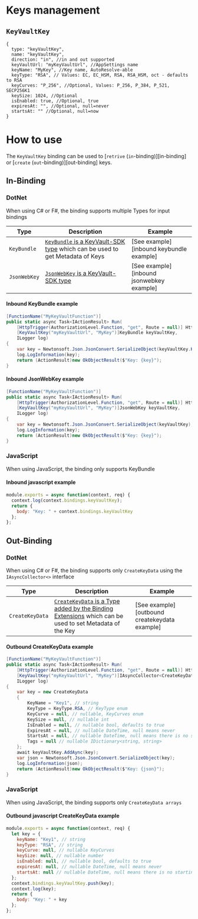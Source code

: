 # Keys management

## `KeyVaultKey`

```json5
{
  type: "keyVaultKey",
  name: "keyVaultKey",
  direction: "in", //in and out supported
  keyVaultUrl: "myKeyVaultUrl", //AppSettings name
  keyName: "MyKey", //Key name, AutoResolve-able
  keyType: "RSA", // Values: EC, EC_HSM, RSA, RSA_HSM, oct - defaults to RSA
  keyCurves: "P_256", //Optional, Values: P_256, P_384, P_521, SECP256K1
  keySize: 1024, //Optional
  isEnabled: true, //Optional, true
  expiresAt: "", //Optional, null=never
  startsAt: "" //Optional, null=now
}
```

# How to use

The `KeyVaultKey` binding can be used to [`retrive` (`in`-binding)][in-binding] or [`create` (`out`-binding)][out-binding] keys.

## In-Binding

### DotNet

When using C# or F#, the binding supports multiple Types for input bindings

| Type         | Description                                                                       | Example                                   |
| ------------ | --------------------------------------------------------------------------------- | ----------------------------------------- |
| `KeyBundle`  | [`KeyBundle` is a KeyVault-SDK type][1] which can be used to get Metadata of Keys | [See example][inbound keybundle example]  |
| `JsonWebKey` | [`JsonWebKey` is a KeyVault-SDK type][2]                                          | [See example][inbound jsonwebkey example] |

#### Inbound KeyBundle example

```c#
[FunctionName("MyKeyVaultFunction")]
public static async Task<IActionResult> Run(
    [HttpTrigger(AuthorizationLevel.Function, "get", Route = null)] HttpRequest req,
    [KeyVaultKey("myKeyVaultUrl", "MyKey")]KeyBundle keyVaultKey,
    ILogger log)
{
    var key = Newtonsoft.Json.JsonConvert.SerializeObject(keyVaultKey.Key);
    log.LogInformation(key);
    return (ActionResult)new OkObjectResult($"Key: {key}");
}
```

#### Inbound JsonWebKey example

```c#
[FunctionName("MyKeyVaultFunction")]
public static async Task<IActionResult> Run(
    [HttpTrigger(AuthorizationLevel.Function, "get", Route = null)] HttpRequest req,
    [KeyVaultKey("myKeyVaultUrl", "MyKey")]JsonWebKey keyVaultKey,
    ILogger log)
{
    var key = Newtonsoft.Json.JsonConvert.SerializeObject(keyVaultKey);
    log.LogInformation(key);
    return (ActionResult)new OkObjectResult($"Key: {key}");
}
```

[1]: https://docs.microsoft.com/en-us/dotnet/api/microsoft.azure.keyvault.models.keybundle?view=azure-dotnet-preview
[2]: https://docs.microsoft.com/en-us/dotnet/api/microsoft.azure.keyvault.webkey.jsonwebkey?view=azure-dotnet-legacy&viewFallbackFrom=azure-dotnet-preview

### JavaScript

When using JavaScript, the binding only supports KeyBundle

#### Inbound javascript example

```javascript
module.exports = async function(context, req) {
  context.log(context.bindings.keyVaultKey);
  return {
    body: "Key: " + context.bindings.keyVaultKey
  };
};
```

## Out-Binding

### DotNet

When using C# or F#, the binding supports only `CreateKeyData` using the `IAsyncCollector<>` interface

| Type            | Description                                                                                                 | Example                                       |
| --------------- | ----------------------------------------------------------------------------------------------------------- | --------------------------------------------- |
| `CreateKeyData` | [`CreateKeyData` is a Type added by the Binding Extensions][3] which can be used to set Metadata of the Key | [See example][outbound createkeydata example] |

#### Outbound CreateKeyData example

```c#
[FunctionName("MyKeyVaultFunction")]
public static async Task<IActionResult> Run(
    [HttpTrigger(AuthorizationLevel.Function, "get", Route = null)] HttpRequest req,
    [KeyVaultKey("myKeyVaultUrl", "MyKey")]IAsyncCollector<CreateKeyData> keyVaultKey,
    ILogger log)
{
    var key = new CreateKeyData
    {
        KeyName = "Key1", // string
        KeyType = KeyType.RSA, // KeyType enum
        KeyCurve = null, // nullable, KeyCurves enum
        KeySize = null, // nullable int
        IsEnabled = null, // nullable bool, defaults to true
        ExpiresAt = null, // nullable DateTime, null means never
        StartsAt = null, // nullable DateTime, null means there is no starting date, so it is starting now
        Tags = null // nullable IDictionary<string, string>
    };
    await keyVaultKey.AddAync(key);
    var json = Newtonsoft.Json.JsonConvert.SerializeObject(key);
    log.LogInformation(json);
    return (ActionResult)new OkObjectResult($"Key: {json}");
}
```

[3]: ../blob/master/src/SiaConsulting.Azure.WebJobs.Extensions.KeyVaultExtension/Models/CreateKeyData.cs

### JavaScript

When using JavaScript, the binding supports only `CreateKeyData arrays`

#### Outbound javascript CreateKeyData example

```javascript
module.exports = async function(context, req) {
  let key = {
    keyName: "Key1", // string
    keyType: "RSA", // string
    keyCurve: null, // nullable KeyCurves
    keySize: null, // nullable number
    isEnabled: null, // nullable bool, defaults to true
    expiresAt: null, // nullable DateTime, null means never
    startsAt: null // nullable DateTime, null means there is no starting date, so it is starting now
  };
  context.bindings.keyVaultKey.push(key);
  context.log(key);
  return {
    body: "Key: " + key
  };
};
```
